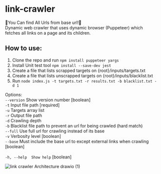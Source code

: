 # link-crawler

🚀You Can find All Urls from base url!🚀 <br>
Dynamic web crawler that uses dynamic browser (Puppeteer) which fetches all links on a page and its children.

## How to use:

1. Clone the repo and run `npm install puppeteer yargs`
2. Install Unit test tool `npm install --save-dev jest`
3. Create a file that lists scrapped targets on {root}/inputs/targets.txt
4. Create a file that lists unscrapped targets on {root}/inputs/blacklist.txt
5. Run `node index.js -t targets.txt -r results.txt -b blacklist.txt -d 1`

Options:   <br>
  `--version`   Show version number                                                [boolean] <br>
  `-t`          Input file path                                                   [required] <br>
  `-u`          Targets array list  <br>
  `-r`          Output file path  <br>
  `-d`          Crawling depth  <br>
  `-b`          Blacklist file path to prevent an url for being crawled (hard match)<br>
  `--full`      Use full url for crawling instead of its base<br>
  `-v`          Verbosity level                                                    [boolean]<br>
  `--base`      Must include the base url to except external links when crawling   [boolean]<br>
                                                                                           <br>
  `-h, --help  Show help`                                                          [boolean]<br>

![link crawler Architecture drawio (1)](https://github.com/eogns47/Sublink-Crawler/assets/102205852/3df0b92d-749b-4935-adb9-fa01326d1615)

